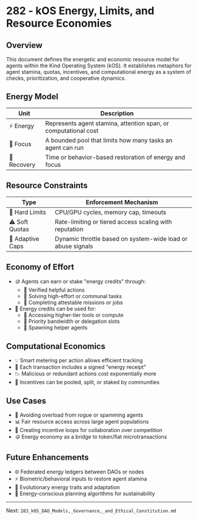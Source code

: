 # 282 - kOS Energy, Limits, and Resource Economies

## Overview
This document defines the energetic and economic resource model for agents within the Kind Operating System (kOS). It establishes metaphors for agent stamina, quotas, incentives, and computational energy as a system of checks, prioritization, and cooperative dynamics.

## Energy Model
| Unit        | Description                                                   |
|-------------|---------------------------------------------------------------|
| ⚡ Energy    | Represents agent stamina, attention span, or computational cost |
| 🧠 Focus     | A bounded pool that limits how many tasks an agent can run     |
| 🔄 Recovery  | Time or behavior-based restoration of energy and focus         |

## Resource Constraints
| Type           | Enforcement Mechanism                                        |
|----------------|--------------------------------------------------------------|
| 🛑 Hard Limits   | CPU/GPU cycles, memory cap, timeouts                         |
| ⚠️ Soft Quotas   | Rate-limiting or tiered access scaling with reputation       |
| 🔁 Adaptive Caps | Dynamic throttle based on system-wide load or abuse signals |

## Economy of Effort
- 🪙 Agents can earn or stake "energy credits" through:
  - 🤝 Verified helpful actions
  - 🧠 Solving high-effort or communal tasks
  - 📜 Completing attestable missions or jobs
- 💸 Energy credits can be used for:
  - 🔄 Accessing higher-tier tools or compute
  - 📡 Priority bandwidth or delegation slots
  - 🧠 Spawning helper agents

## Computational Economics
- 💡 Smart metering per action allows efficient tracking
- 🧾 Each transaction includes a signed "energy receipt"
- 📉 Malicious or redundant actions cost exponentially more
- 🔁 Incentives can be pooled, split, or staked by communities

## Use Cases
- 🔌 Avoiding overload from rogue or spamming agents
- 📊 Fair resource access across large agent populations
- 🧠 Creating incentive loops for collaboration over competition
- 🪙 Energy economy as a bridge to token/fiat microtransactions

## Future Enhancements
- 🌐 Federated energy ledgers between DAOs or nodes
- ⚡ Biometric/behavioral inputs to restore agent stamina
- 🧬 Evolutionary energy traits and adaptation
- 🧠 Energy-conscious planning algorithms for sustainability

---
Next: `283_kOS_DAO_Models,_Governance,_and_Ethical_Constitution.md`

